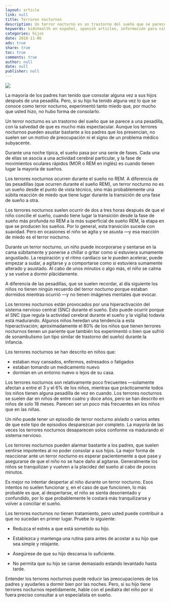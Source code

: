 ```yaml
---
layout: article
link: null
title: Terrores nocturnos
description: Un terror nocturno es un trastorno del sueño que se parece a una pesadilla, con la salvedad de que es mucho más espectacular. Aunque los terrores nocturnos pueden asustar bastante a los padres que los presencian, no suelen ser un motivo de preocupación ni el signo de un problema médico subyacente.
keywords: kidshealth en español, spanish articles, información para niños, información de la salud, información médica, madres, información para padres, bebés, vacunación, las enfermadades, mamás, familia, pediatra, salud, alimentación, información para adolescentes, los niños, su hijo, su hija, la atención médica, el hospital, su familia, los procedimientos médicos, los miembros de sus familias, pre-adolescentes, el doctor, la doctora, medicina, habla español, el paciente, la ayuda, enfermos, joven, pediatra, preguntas, preguntas para el doctor, para el médico, respuestas, respuestas de la salud, sano, enfermedad, cómo puedo siéntase mejor, cómo puedo conseguir mejor, educación, cuerpo, pregunte, enfermera, consejo, salud de los niños, adolescentes, cabrito, enfermo, mi niño es enfermo, mi bebé es enfermo
categories: hijos
date: 2018-11-06
ads: true
share: true
toc: true
comments: true
author: null
date: null
publisher: null
---
```

![](http://familiasana.info/images/hijos/P-terrNocturnos-esHD-AR1.jpg)

La mayoría de los padres han tenido que consolar alguna vez a sus hijos después de una pesadilla. Pero, si su hijo ha tenido alguna vez lo que se conoce como terror nocturno, experimentó tanto miedo que, por mucho que usted hizo, no hubo forma de consolarlo.

Un terror nocturno es un trastorno del sueño que se parece a una pesadilla, con la salvedad de que es mucho más espectacular. Aunque los terrores nocturnos pueden asustar bastante a los padres que los presencian, no suelen ser un motivo de preocupación ni el signo de un problema médico subyacente.

Durante una noche típica, el sueño pasa por una serie de fases. Cada una de ellas se asocia a una actividad cerebral particular, y la fase de movimientos oculares rápidos (MOR o REM en inglés) es cuando tienen lugar la mayoría de sueños.

Los terrores nocturnos ocurren durante el sueño no REM. A diferencia de las pesadillas (que ocurren durante el sueño REM), un terror nocturno no es un sueño desde el punto de vista técnico, sino más probablemente una súbita reacción de miedo que tiene lugar durante la transición de una fase de sueño a otra.

Los terrores nocturnos suelen ocurrir de dos a tres horas después de que el niño concilie el sueño, cuando tiene lugar la transición desde la fase de sueño más profunda no REM a la más superficial de sueño REM, la etapa en que se producen los sueños. Por lo general, esta transición sucede con suavidad. Pero en ocasiones el niño se agita y se asusta —y esa reacción de miedo es el terror nocturno.

Durante un terror nocturno, un niño puede incorporarse y sentarse en la cama súbitamente y ponerse a chillar o gritar como si estuviera sumamente angustiado. La respiración y el ritmo cardíaco se le pueden acelerar, puede empezar a sudar, a agitarse y a comportarse como si estuviera sumamente alterado y asustado. Al cabo de unos minutos o algo más, el niño se calma y se vuelve a dormir plácidamente.

A diferencia de las pesadillas, que se suelen recordar, al día siguiente los niños no tienen ningún recuerdo del terror nocturno porque estaban dormidos mientras ocurrió —y no tienen imágenes mentales que evocar.

Los terrores nocturnos están provocados por una hiperactivación del sistema nervioso central (SNC) durante el sueño. Esto puede ocurrir porque el SNC (que regula la actividad cerebral durante el sueño y la vigilia) todavía está madurando. Algunos niños heredan una tendencia a esta hiperactivación; aproximadamente el 80% de los niños que tienen terrores nocturnos tienen un pariente que también los experimentó o bien que sufrió de sonambulismo (un tipo similar de trastorno del sueño) durante la infancia.

Los terrores nocturnos se han descrito en niños que:

* estaban muy cansados, enfermos, estresados o fatigados
* estaban tomando un medicamento nuevo
* dormían en un entorno nuevo o lejos de su casa.

Los terrores nocturnos son relativamente poco frecuentes —solamente afectan a entre el 3 y el 6% de los niños, mientras que prácticamente todos los niños tienen alguna pesadilla de vez en cuando. Los terrores nocturnos se suelen dar en niños de entre cuatro y doce años, pero se han descrito en niños de solo 18 meses. Parecen ser un poco más frecuentes en los niños que en las niñas.

Un niño puede tener un episodio de terror nocturno aislado o varios antes de que este tipo de episodios desparezcan por completo. La mayoría de las veces los terrores nocturnos desaparecen solos conforme va madurando el sistema nervioso.

Los terrores nocturnos pueden alarmar bastante a los padres, que suelen sentirse impotentes al no poder consolar a sus hijos. La mejor forma de reaccionar ante un terror nocturno es esperar pacientemente a que pase y asegurarse de que el niño no se hace daño al agitarse. Generalmente los niños se tranquilizan y vuelven a la placidez del sueño al cabo de pocos minutos.

Es mejor no intentar despertar al niño durante un terror nocturno. Esos intentos no suelen funcionar y, en el caso de que funcionen, lo más probable es que, al despertarse, el niño se sienta desorientado y confundido, por lo que probablemente le costará más tranquilizarse y volver a conciliar el sueño.

Los terrores nocturnos no tienen tratamiento, pero usted puede contribuir a que no sucedan en primer lugar. Pruebe lo siguiente:

* Reduzca el estrés a que está sometido su hijo.

* Establezca y mantenga una rutina para antes de acostar a su hijo que sea simple y relajante.

* Asegúrese de que su hijo descansa lo suficiente.

* No permita que su hijo se canse demasiado estando levantado hasta tarde.

Entender los terrores nocturnos puede reducir las preocupaciones de los padres y ayudarles a dormir bien por las noches. Pero, si su hijo tiene terrores nocturnos repetidamente, hable con el pediatra del niño por si fuera preciso consultar a un especialista en sueño.

